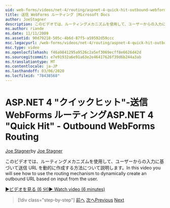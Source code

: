 ```yaml
---
uid: web-forms/videos/net-4/routing/aspnet-4-quick-hit-outbound-webforms-routing
title: 送信 WebForms ルーティング |Microsoft Docs
author: JoeStagner
description: このビデオでは、ルーティングメカニズムを使用して、ユーザーからの入力に基づいて送信 URL を動的に作成する方法について説明します。
ms.author: riande
ms.date: 11/11/2009
ms.assetid: 90d79218-505c-4b6d-87f5-a59592d59ccc
msc.legacyurl: /web-forms/videos/net-4/routing/aspnet-4-quick-hit-outbound-webforms-routing
msc.type: video
ms.openlocfilehash: f46a9841295a9526c2a5ef3069ecff8e6626d42d
ms.sourcegitcommit: e7e91932a6e91a63e2e46417626f39d6b244a3ab
ms.translationtype: MT
ms.contentlocale: ja-JP
ms.lasthandoff: 03/06/2020
ms.locfileid: "78438568"
---
```

# <a name="aspnet-4-quick-hit---outbound-webforms-routing"></a><span data-ttu-id="2343c-103">ASP.NET 4 "クイックヒット"-送信 WebForms ルーティング</span><span class="sxs-lookup"><span data-stu-id="2343c-103">ASP.NET 4 "Quick Hit" - Outbound WebForms Routing</span></span>

<span data-ttu-id="2343c-104">[Joe Stagner](https://github.com/JoeStagner)</span><span class="sxs-lookup"><span data-stu-id="2343c-104">by [Joe Stagner](https://github.com/JoeStagner)</span></span>

<span data-ttu-id="2343c-105">このビデオでは、ルーティングメカニズムを使用して、ユーザーからの入力に基づいて送信 URL を動的に作成する方法について説明します。</span><span class="sxs-lookup"><span data-stu-id="2343c-105">In this video you will see how to use the routing mechanism to dynamically create an outbound URL based on input from the user.</span></span> 

[<span data-ttu-id="2343c-106">&#9654;ビデオを見る (6 分)</span><span class="sxs-lookup"><span data-stu-id="2343c-106">&#9654; Watch video (6 minutes)</span></span>](https://channel9.msdn.com/Blogs/ASP-NET-Site-Videos/aspnet-4-quick-hit-outbound-webforms-routing)

> [!div class="step-by-step"]
> <span data-ttu-id="2343c-107">[前へ](aspnet-4-quick-hit-declarative-webforms-routing.md)
> [次へ](how-do-i-use-routing-with-aspnet-web-forms.md)</span><span class="sxs-lookup"><span data-stu-id="2343c-107">[Previous](aspnet-4-quick-hit-declarative-webforms-routing.md)
[Next](how-do-i-use-routing-with-aspnet-web-forms.md)</span></span>
